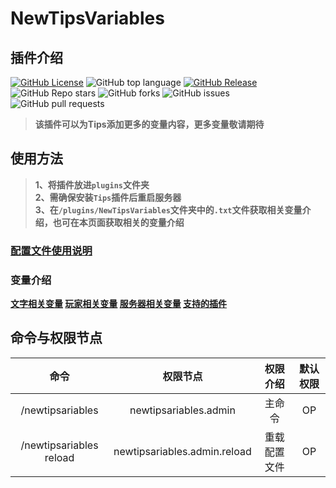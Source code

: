 # NewTipsVariables
## 插件介绍
[![GitHub License](https://img.shields.io/github/license/stevei5mc/NewTipsVariables?style=plastic)](LICENSE)
![GitHub top language](https://img.shields.io/github/languages/top/stevei5mc/NewTipsVariables?style=plastic)
[![GitHub Release](https://img.shields.io/github/v/release/stevei5mc/NewTipsVariables?style=plastic&color=drak%20green)](https://github.com/stevei5mc/NewTipsVariables/releases)  
![GitHub Repo stars](https://img.shields.io/github/stars/stevei5mc/NewTipsVariables?style=plastic)
![GitHub forks](https://img.shields.io/github/forks/stevei5mc/NewTipsVariables?style=plastic)
![GitHub issues](https://img.shields.io/github/issues/stevei5mc/NewTipsVariables?style=plastic&color=linkGreen)
![GitHub pull requests](https://img.shields.io/github/issues-pr/stevei5mc/NewTipsVariables?style=plastic)  
> **该插件可以为Tips添加更多的变量内容，更多变量敬请期待**
## **使用方法**
> **1、将插件放进`plugins`文件夹**  
> **2、需确保安装`Tips`插件后重启服务器**  
> **3、在`/plugins/NewTipsVariables`文件夹中的`.txt`文件获取相关变量介绍，也可在本页面获取相关的变量介绍**  
### **[配置文件使用说明](./docs/config-info.md)**
### **变量介绍**
**[文字相关变量](./docs/text-variables.md) [玩家相关变量](./docs/player-variables.md) [服务器相关变量](./docs/server-variables.md) [支持的插件](./docs/SupportPluginsVariables.md)**
## **命令与权限节点**
|命令|权限节点|权限介绍|默认权限|
|:-:|:-:|:-:|:-:|
|/newtipsariables|newtipsariables.admin|主命令|OP|
|/newtipsariables reload|newtipsariables.admin.reload|重载配置文件|OP|